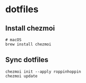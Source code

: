 # dotfiles

## Install chezmoi
```
# macOS
brew install chezmoi
```

## Sync dotfiles
```
chezmoi init --apply roppinhoppin
chezmoi update
```
